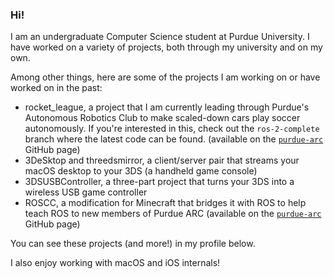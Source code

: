 ### Hi!

I am an undergraduate Computer Science student at Purdue University. I have worked on a variety of projects, both through my university and on my own.

Among other things, here are some of the projects I am working on or have worked on in the past:
 - rocket_league, a project that I am currently leading through Purdue's Autonomous Robotics Club to make scaled-down cars play soccer autonomously. If you're interested in this, check out the `ros-2-complete` branch where the latest code can be found. (available on the [`purdue-arc`](https://github.com/purdue-arc) GitHub page)
 - 3DeSktop and threedsmirror, a client/server pair that streams your macOS desktop to your 3DS (a handheld game console)
 - 3DSUSBController, a three-part project that turns your 3DS into a wireless USB game controller
 - ROSCC, a modification for Minecraft that bridges it with ROS to help teach ROS to new members of Purdue ARC (available on the [`purdue-arc`](https://github.com/purdue-arc) GitHub page)

You can see these projects (and more!) in my profile below.

I also enjoy working with macOS and iOS internals!
